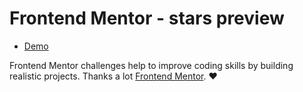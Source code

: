 # Frontend Mentor - stars preview

- [Demo](https://stats-preview-card-component-deploy.netlify.app/)

Frontend Mentor challenges help to improve coding skills by building realistic projects. Thanks a lot [Frontend Mentor](https://www.frontendmentor.io). ❤